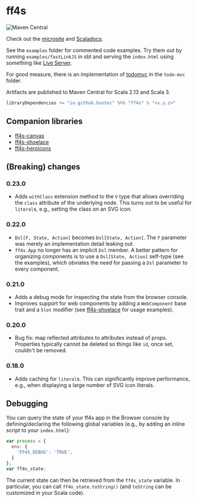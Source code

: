 # ff4s

![Maven Central](https://img.shields.io/maven-central/v/io.github.buntec/ff4s_sjs1_2.13)

Check out the [microsite](https://buntec.github.io/ff4s/) and [Scaladocs](https://www.javadoc.io/doc/io.github.buntec/ff4s_sjs1_3/latest/index.html).

See the `examples` folder for commented code examples.
Try them out by running `examples/fastLinkJS` in sbt and serving
the `index.html` using something like [Live Server](https://www.npmjs.com/package/live-server).

For good measure, there is an implementation of [todomvc](https://github.com/tastejs/todomvc)
in the `todo-mvc` folder.

Artifacts are published to Maven Central for Scala 2.13 and Scala 3.

```scala
libraryDependencies += "io.github.buntec" %%% "ff4s" % "<x.y.z>"
```

## Companion libraries

- [ff4s-canvas](https://github.com/buntec/ff4s-canvas)
- [ff4s-shoelace](https://github.com/buntec/ff4s-shoelace)
- [ff4s-heroicons](https://github.com/buntec/ff4s-heroicons)


## (Breaking) changes

### 0.23.0
- Adds `withClass` extension method to the `V` type that allows overriding the `class` attribute of the underlying node.
  This turns out to be useful for `literal`s, e.g., setting the class on an SVG icon.

### 0.22.0
- `Dsl[F, State, Action]` becomes `Dsl[State, Action]`. The `F` parameter was merely an implementation detail leaking out.
- `ff4s.App` no longer has an implicit `Dsl` member. A better pattern for organizing components is to use a `Dsl[State, Action]` self-type (see the examples),
  which obviates the need for passing a `Dsl` parameter to every component.

### 0.21.0
- Adds a debug mode for inspecting the state from the browser console.
- Improves support for web components by adding a `WebComponent` base trait and a `Slot` modifier (see [ff4s-shoelace](https://github.com/buntec/ff4s-shoelace) for usage examples).

### 0.20.0
- Bug fix: map reflected attributes to attributes instead of props. Properties typically cannot be deleted so things like `id`, once set, couldn't be removed.

### 0.18.0
- Adds caching for `literal`s. This can significantly improve performance, e.g., when displaying a large number of SVG icon literals.


## Debugging

You can query the state of your ff4s app in the Browser console by defining/declaring the
following global variables (e.g., by adding an inline script to your `index.html`):

```javascript
var process = {
  env: {
    'FF4S_DEBUG': 'TRUE',
  }
};
var ff4s_state;
```

The current state can then be retrieved from the `ff4s_state` variable. In particular,
you can call `ff4s_state.toString()` (and `toString` can be customized in your Scala code).
